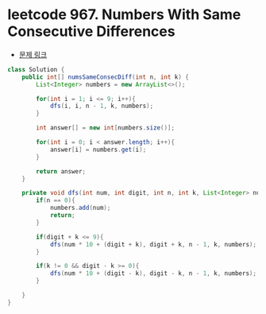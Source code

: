 # leetcode 967. Numbers With Same Consecutive Differences

- [문제 링크](https://leetcode.com/problems/numbers-with-same-consecutive-differences/)

```java
class Solution {
    public int[] numsSameConsecDiff(int n, int k) {
        List<Integer> numbers = new ArrayList<>();

        for(int i = 1; i <= 9; i++){
            dfs(i, i, n - 1, k, numbers);
        }

        int answer[] = new int[numbers.size()];

        for(int i = 0; i < answer.length; i++){
            answer[i] = numbers.get(i);
        }

        return answer;
    }

    private void dfs(int num, int digit, int n, int k, List<Integer> numbers){
        if(n == 0){
            numbers.add(num);
            return;
        }

        if(digit + k <= 9){
            dfs(num * 10 + (digit + k), digit + k, n - 1, k, numbers);
        }

        if(k != 0 && digit - k >= 0){
            dfs(num * 10 + (digit - k), digit - k, n - 1, k, numbers);
        }

    }
}
```
